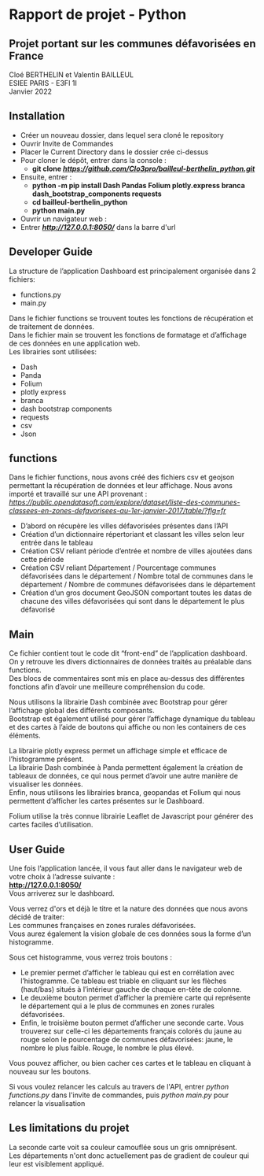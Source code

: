 # Rapport de projet - Python

## Projet portant sur les communes défavorisées en France

Cloé BERTHELIN et Valentin BAILLEUL  
ESIEE PARIS - E3FI 1I  
Janvier 2022  

## Installation

- Créer un nouveau dossier, dans lequel sera cloné le repository
- Ouvrir Invite de Commandes
- Placer le Current Directory dans le dossier crée ci-dessus
- Pour cloner le dépôt, entrer dans la console :
    - **git clone *https://github.com/Clo3pro/bailleul-berthelin_python.git***
- Ensuite, entrer :
    - **python -m pip install Dash Pandas Folium plotly.express branca dash_bootstrap_components requests**
    - **cd bailleul-berthelin_python**
    - **python main.py**
- Ouvrir un navigateur web :
- Entrer ***http://127.0.0.1:8050/*** dans la barre d'url

## Developer Guide

La structure de l’application Dashboard est principalement organisée dans 2 fichiers:
- functions.py
- main.py

Dans le fichier functions se trouvent toutes les fonctions de récupération et de traitement de données.  
Dans le fichier main se trouvent les fonctions de formatage et d’affichage de ces données en une application web.  
Les librairies sont utilisées:  
- Dash
- Panda
- Folium
- plotly express
- branca
- dash bootstrap components
- requests
- csv
- Json

## functions

Dans le fichier functions, nous avons créé des fichiers csv et geojson permettant la récupération de données et leur affichage. Nous avons importé et travaillé sur une API provenant :  
*https://public.opendatasoft.com/explore/dataset/liste-des-communes-classees-en-zones-defavorisees-au-1er-janvier-2017/table/?flg=fr*  

- D’abord on récupère les villes défavorisées présentes dans l’API
- Création d’un dictionnaire répertoriant et classant les villes selon leur entrée dans le tableau
- Création CSV reliant période d’entrée et nombre de villes ajoutées dans cette période
- Création CSV reliant Département / Pourcentage communes défavorisées dans le département / Nombre total de communes dans le département / Nombre de communes défavorisées dans le département
- Création d’un gros document GeoJSON comportant toutes les datas de chacune des villes défavorisées qui sont dans le département le plus défavorisé

## Main

Ce fichier contient tout le code dit “front-end” de l’application dashboard.  
On y retrouve les divers dictionnaires de données traités au préalable dans functions.  
Des blocs de commentaires sont mis en place au-dessus des différentes fonctions afin d’avoir une meilleure compréhension du code.  

Nous utilisons la librairie Dash combinée avec Bootstrap pour gérer l’affichage global des différents composants.  
Bootstrap est également utilisé pour gérer l’affichage dynamique du tableau et des cartes à l’aide de boutons qui affiche ou non les containers de ces éléments.  

La librairie plotly express permet un affichage simple et efficace de l’histogramme présent.  
La librairie Dash combinée à Panda permettent également la création de tableaux de données, ce qui nous permet d’avoir une autre manière de visualiser les données.  
Enfin, nous utilisons les librairies branca, geopandas et Folium qui nous permettent d’afficher les cartes présentes sur le Dashboard.  

Folium utilise la très connue librairie Leaflet de Javascript pour générer des cartes faciles d’utilisation.  

## User Guide 

Une fois l’application lancée, il vous faut aller dans le navigateur web de votre choix à l’adresse suivante :  
**http://127.0.0.1:8050/**  
Vous arriverez sur le dashboard.  

Vous verrez d'ors et déjà le titre et la nature des données que nous avons décidé de traiter:  
Les communes françaises en zones rurales défavorisées.  
Vous aurez également la vision globale de ces données sous la forme d’un histogramme.  

Sous cet histogramme, vous verrez trois boutons :
- Le premier permet d’afficher le tableau qui est en corrélation avec l’histogramme. Ce tableau est triable en cliquant sur les flèches (haut/bas) situés à l’intérieur gauche de chaque en-tête de colonne.
- Le deuxième bouton permet d’afficher la première carte qui représente le département qui a le plus de communes en zones rurales défavorisées.
- Enfin, le troisième bouton permet d’afficher une seconde carte. Vous trouverez sur celle-ci les départements français colorés du jaune au rouge selon le pourcentage de communes défavorisées: jaune, le nombre le plus faible. Rouge, le nombre le plus élevé.

Vous pouvez afficher, ou bien cacher ces cartes et le tableau en cliquant à nouveau sur les boutons.

Si vous voulez relancer les calculs au travers de l'API, entrer *python functions.py* dans l'invite de commandes, puis *python main.py* pour relancer la visualisation

## Les limitations du projet

La seconde carte voit sa couleur camouflée sous un gris omniprésent.  
Les départements n'ont donc actuellement pas de gradient de couleur qui leur est visiblement appliqué.